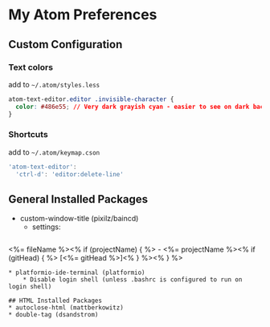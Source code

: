# My Atom Preferences

## Custom Configuration

### Text colors
add to `~/.atom/styles.less`
```css
atom-text-editor.editor .invisible-character {
  color: #486e55; // Very dark grayish cyan - easier to see on dark background:
}
```

### Shortcuts
add to `~/.atom/keymap.cson`
```js
'atom-text-editor':
  'ctrl-d': 'editor:delete-line'
```

## General Installed Packages
* custom-window-title (pixilz/baincd)
  * settings:
  ```
<%= fileName %><% if (projectName) { %> - <%= projectName %><% if (gitHead) { %> [<%= gitHead %>]<% } %><% } %>
```
* platformio-ide-terminal (platformio)
    * Disable login shell (unless .bashrc is configured to run on login shell)

## HTML Installed Packages
* autoclose-html (mattberkowitz)
* double-tag (dsandstrom)
